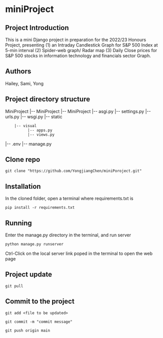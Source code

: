 # miniProject

## Project Introduction
This is a mini Django project in preparation for the 2022/23 Honours Project, presenting (1) an Intraday Candlestick Graph for S&P 500 Index at 5-min interval (2) Spider-web graph/ Radar map (3) Daily Close prices for S&P 500 stocks in information technology and financials sector Graph. 

## Authors

Hailey, Sami, Yong

## Project directory structure
MiniProject
  |-- MiniProject
        |-- MiniProject
              |-- asgi.py
              |-- settings.py
              |-- urls.py
              |-- wsgi.py
        |-- static
              
        |-- visual
              |-- apps.py
              |-- views.py
  |-- .env
  |-- manage.py


## Clone repo
```shell
git clone "https://github.com/YongjiangChen/miniPoroject.git"
```
## Installation
In the cloned folder, open a terminal where requirements.txt is

```shell
pip install -r requirements.txt
```

## Running
Enter the manage.py directory in the terminal, and run server

```shell
python manage.py runserver
```
Ctrl-Click on the local server link poped in the terminal to open the web page

## Project update
```shell
git pull
```

## Commit to the project
```shell
git add <file to be updated>
```

```shell
git commit -m "commit message"
```

```shell
git push origin main
```
